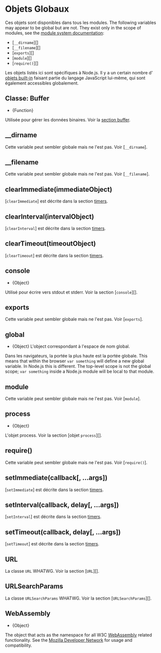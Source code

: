 # Objets Globaux

<!--introduced_in=v0.10.0-->

<!-- type=misc -->

Ces objets sont disponibles dans tous les modules. The following variables may appear to be global but are not. They exist only in the scope of modules, see the [module system documentation](modules.html):

* [`__dirname`][]
* [`__filename`][]
* [`exports`][]
* [`module`][]
* [`require()`][]

Les objets listés ici sont spécifiques à Node.js. Il y a un certain nombre d' [objets built-in](https://developer.mozilla.org/en-US/docs/Web/JavaScript/Reference/Global_Objects) faisant partie du langage JavaScript lui-même, qui sont également accessibles globalement.

## Classe: Buffer

<!-- YAML
added: v0.1.103
-->

<!-- type=global -->

* {Function}

Utilisée pour gérer les données binaires. Voir la [section buffer](buffer.html).

## \_\_dirname

Cette variable peut sembler globale mais ne l'est pas. Voir [`__dirname`].

## \_\_filename

Cette variable peut sembler globale mais ne l'est pas. Voir [`__filename`].

## clearImmediate(immediateObject)

<!-- YAML
added: v0.9.1
-->

<!--type=global-->

[`clearImmediate`] est décrite dans la section [timers](timers.html).

## clearInterval(intervalObject)

<!-- YAML
added: v0.0.1
-->

<!--type=global-->

[`clearInterval`] est décrite dans la section [timers](timers.html).

## clearTimeout(timeoutObject)

<!-- YAML
added: v0.0.1
-->

<!--type=global-->

[`clearTimeout`] est décrite dans la section [timers](timers.html).

## console

<!-- YAML
added: v0.1.100
-->

<!-- type=global -->

* {Object}

Utilisé pour écrire vers stdout et stderr. Voir la section [`console`][].

## exports

Cette variable peut sembler globale mais ne l'est pas. Voir [`exports`].

## global

<!-- YAML
added: v0.1.27
-->

<!-- type=global -->

* {Object} L'object correspondant à l'espace de nom global.

Dans les navigateurs, la portée la plus haute est la portée globale. This means that within the browser `var something` will define a new global variable. In Node.js this is different. The top-level scope is not the global scope; `var something` inside a Node.js module will be local to that module.

## module

Cette variable peut sembler globale mais ne l'est pas. Voir [`module`].

## process

<!-- YAML
added: v0.1.7
-->

<!-- type=global -->

* {Object}

L'objet process. Voir la section [objet `process`][].

## require()

Cette variable peut sembler globale mais ne l'est pas. Voir [`require()`].

## setImmediate(callback[, ...args])

<!-- YAML
added: v0.9.1
-->

<!-- type=global -->

[`setImmediate`] est décrite dans la section [timers](timers.html).

## setInterval(callback, delay[, ...args])

<!-- YAML
added: v0.0.1
-->

<!-- type=global -->

[`setInterval`] est décrite dans la section [timers](timers.html).

## setTimeout(callback, delay[, ...args])

<!-- YAML
added: v0.0.1
-->

<!-- type=global -->

[`setTimeout`] est décrite dans la section [timers](timers.html).

## URL

<!-- YAML
added: v10.0.0
-->

<!-- type=global -->

La classe `URL` WHATWG. Voir la section [`URL`][].

## URLSearchParams

<!-- YAML
added: v10.0.0
-->

<!-- type=global -->

La classe `URLSearchParams` WHATWG. Voir la section [`URLSearchParams`][].

## WebAssembly

<!-- YAML
added: v8.0.0
-->

<!-- type=global -->

* {Object}

The object that acts as the namespace for all W3C [WebAssembly](https://webassembly.org) related functionality. See the [Mozilla Developer Network](https://developer.mozilla.org/en-US/docs/WebAssembly) for usage and compatibility.